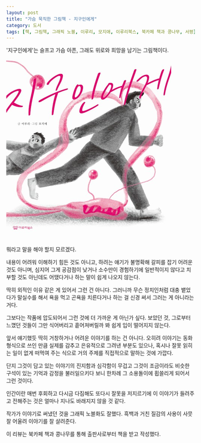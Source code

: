 ```yaml
---
layout: post
title: "가슴 묵직한 그림책 - 지구인에게"
category: 도서
tags: [책, 그림책, 그래픽 노블, 이루리, 모지애, 이루리북스, 북카페 책과 콩나무, 서평]
---
```


'지구인에게'는
슬프고 가슴 아픈, 그래도 위로와 희망을 남기는 그림책이다.

![표지](/images/book/to-the-earthlings-picture-book.jpg)

뭐라고 말을 해야 할지 모르겠다.

내용이 어려워 이해하기 힘든 것도 아니고,
하려는 얘기가 불명확해 갈피를 잡기 어려운 것도 아니며,
심지어 그게 공감점이 낮거나 소수만이 경험하기에 일반적이지 않다고 치부할 것도 아닌데도
어땠다거나 하는 말이 쉽게 나오지 않는다.

딱히 외적인 이유 같은 게 있어서 그런 건 아니다.
그러니까 무슨 정치인처럼 대충 뱉었다가 말실수를 해서 욕을 먹고 곤욕을 치른다거나
하는 걸 신경 써서 그러는 게 아니라는 거다.

그보다는 작품에 압도되어서 그런 것에 더 가까운 게 아닌가 싶다.
보았던 것, 그로부터 느꼈던 것들이
그만 식어버리고 흩어져버릴까 봐 쉽게 입이 떨어지지 않는다.

앞서 얘기했듯 딱히 거창하거나 어려운 이야기를 하는 건 아니다.
오히려 이야기는 동화 형식으로 쓰인 만큼 실제를 감추고 은유적으로 그려낸 부분도 있으나,
혹시나 잘못 읽히는 일이 없게 떠먹여 주는 식으로
거의 주제를 직접적으로 말하는 것에 가깝다.

단지 그것이 담고 있는 이야기의 진지함과 심각함이 무겁고
그것이 조금이라도 비슷한 구석이 있는 기억과 감정을 불러일으키다 보니
한차례 그 소용돌이에 휩쓸리게 되어서 그런 것이다.

인간이란 매번 후회하고 다시금 다짐해도 또다시 잘못을 저지르기에
이 이야기가 들려주고 전해주는 것은 얼마나 지나도 바래지지 않을 것 같다.

작가가 이야기로 써냈던 것을 그래픽 노블화도 잘했다.
흑백과 거친 질감의 사용이 사뭇 잘 어울려 이야기를 잘 살려준다.



<div class="im im-info">
이 리뷰는 북카페 책과 콩나무를 통해 출판사로부터 책을 받고 작성했다.
</div>
